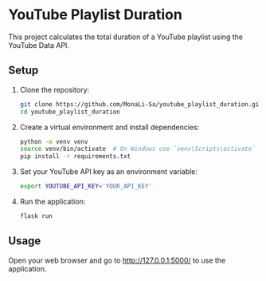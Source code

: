 # YouTube Playlist Duration

This project calculates the total duration of a YouTube playlist using the YouTube Data API.

## Setup

1. Clone the repository:
   ```sh
   git clone https://github.com/MonaLi-Sa/youtube_playlist_duration.git
   cd youtube_playlist_duration

2. Create a virtual environment and install dependencies:
   ```sh
   python -m venv venv
   source venv/bin/activate  # On Windows use `venv\Scripts\activate`
   pip install -r requirements.txt

3. Set your YouTube API key as an environment variable:
   ```sh
   export YOUTUBE_API_KEY='YOUR_API_KEY'

4. Run the application:
   ```sh
   flask run

## Usage
Open your web browser and go to http://127.0.0.1:5000/ to use the application.
